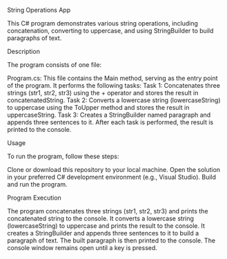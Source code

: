 String Operations App

This C# program demonstrates various string operations, including concatenation, converting to uppercase, and using StringBuilder to build paragraphs of text.

Description

The program consists of one file:

Program.cs:
This file contains the Main method, serving as the entry point of the program.
It performs the following tasks:
Task 1: Concatenates three strings (str1, str2, str3) using the + operator and stores the result in concatenatedString.
Task 2: Converts a lowercase string (lowercaseString) to uppercase using the ToUpper method and stores the result in uppercaseString.
Task 3: Creates a StringBuilder named paragraph and appends three sentences to it.
After each task is performed, the result is printed to the console.

Usage

To run the program, follow these steps:

Clone or download this repository to your local machine.
Open the solution in your preferred C# development environment (e.g., Visual Studio).
Build and run the program.

Program Execution

The program concatenates three strings (str1, str2, str3) and prints the concatenated string to the console.
It converts a lowercase string (lowercaseString) to uppercase and prints the result to the console.
It creates a StringBuilder and appends three sentences to it to build a paragraph of text. The built paragraph is then printed to the console.
The console window remains open until a key is pressed.
